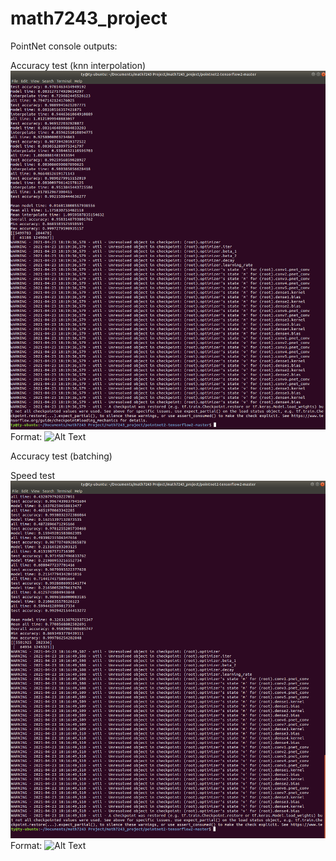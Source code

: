 # math7243_project

PointNet console outputs:

Accuracy test (knn interpolation)
![GitHub Logo](/images/pnet1_log_knn.png)
Format: ![Alt Text](url)

Accuracy test (batching)

Speed test
![GitHub Logo](/images/pnet1_log_batching.png)
Format: ![Alt Text](url)
